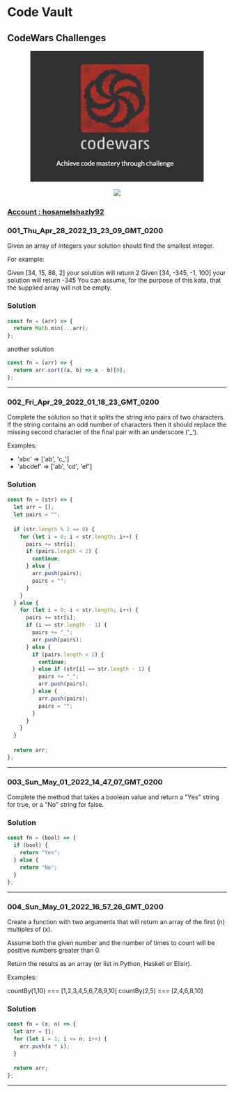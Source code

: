 # Code Vault

## CodeWars Challenges

<p align="center">
    <img height="300" src="./codewars.png">
</p>

<p align="center">
    <img src="https://www.codewars.com/users/hosamelshazly92/badges/large">
</p>

### [ Account : hosamelshazly92 ](https://www.codewars.com/users/hosamelshazly92)

### 001_Thu_Apr_28_2022_13_23_09_GMT_0200

Given an array of integers your solution should find the smallest integer.

For example:

Given [34, 15, 88, 2] your solution will return 2
Given [34, -345, -1, 100] your solution will return -345
You can assume, for the purpose of this kata, that the supplied array will not be empty.

### Solution

```javascript
const fn = (arr) => {
  return Math.min(...arr);
};
```

another solution

```javascript
const fn = (arr) => {
  return arr.sort((a, b) => a - b)[0];
};
```

---

### 002_Fri_Apr_29_2022_01_18_23_GMT_0200

Complete the solution so that it splits the string into pairs of two characters. If the string contains an odd number of characters then it should replace the missing second character of the final pair with an underscore ('\_').

Examples:

- 'abc' => ['ab', 'c_']
- 'abcdef' => ['ab', 'cd', 'ef']

### Solution

```javascript
const fn = (str) => {
  let arr = [];
  let pairs = "";

  if (str.length % 2 == 0) {
    for (let i = 0; i < str.length; i++) {
      pairs += str[i];
      if (pairs.length < 2) {
        continue;
      } else {
        arr.push(pairs);
        pairs = "";
      }
    }
  } else {
    for (let i = 0; i < str.length; i++) {
      pairs += str[i];
      if (i == str.length - 1) {
        pairs += "_";
        arr.push(pairs);
      } else {
        if (pairs.length < 2) {
          continue;
        } else if (str[i] == str.length - 1) {
          pairs += "_";
          arr.push(pairs);
        } else {
          arr.push(pairs);
          pairs = "";
        }
      }
    }
  }

  return arr;
};
```

---

### 003_Sun_May_01_2022_14_47_07_GMT_0200

Complete the method that takes a boolean value and return a "Yes" string for true, or a "No" string for false.

### Solution

```javascript
const fn = (bool) => {
  if (bool) {
    return "Yes";
  } else {
    return "No";
  }
};
```

---

### 004_Sun_May_01_2022_16_57_26_GMT_0200

Create a function with two arguments that will return an array of the first (n) multiples of (x).

Assume both the given number and the number of times to count will be positive numbers greater than 0.

Return the results as an array (or list in Python, Haskell or Elixir).

Examples:

countBy(1,10) === [1,2,3,4,5,6,7,8,9,10]
countBy(2,5) === [2,4,6,8,10]

### Solution

```javascript
const fn = (x, n) => {
  let arr = [];
  for (let i = 1; i <= n; i++) {
    arr.push(x * i);
  }

  return arr;
};
```

---
